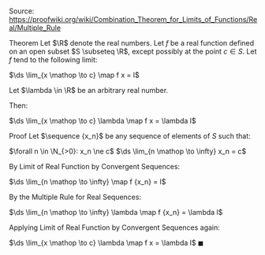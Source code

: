 # 

Source: https://proofwiki.org/wiki/Combination_Theorem_for_Limits_of_Functions/Real/Multiple_Rule

Theorem
Let $\R$ denote the real numbers.
Let $f$ be a real function defined on an open subset $S \subseteq \R$, except possibly at the point $c \in S$.
Let $f$ tend to the following limit:

$\ds \lim_{x \mathop \to c} \map f x = l$

Let $\lambda \in \R$ be an arbitrary real number.

Then:

$\ds \lim_{x \mathop \to c} \lambda \map f x = \lambda l$


Proof
Let $\sequence {x_n}$ be any sequence of elements of $S$ such that:

$\forall n \in \N_{>0}: x_n \ne c$
$\ds \lim_{n \mathop \to \infty} x_n = c$

By Limit of Real Function by Convergent Sequences:

$\ds \lim_{n \mathop \to \infty} \map f {x_n} = l$

By the Multiple Rule for Real Sequences:

$\ds \lim_{n \mathop \to \infty} \lambda \map f {x_n} = \lambda l$

Applying Limit of Real Function by Convergent Sequences again:

$\ds \lim_{x \mathop \to c} \lambda \map f x = \lambda l$
$\blacksquare$





